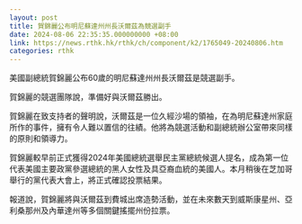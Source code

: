 ```yaml
---
layout: post
title: 賀錦麗公布明尼蘇達州州長沃爾茲為競選副手
date: 2024-08-06 22:35:35.000000000 +08:00
link: https://news.rthk.hk/rthk/ch/component/k2/1765049-20240806.htm
categories: rthk
---
```


美國副總統賀錦麗公布60歲的明尼蘇達州州長沃爾茲是競選副手。

賀錦麗的競選團隊說，準備好與沃爾茲勝出。

賀錦麗在致支持者的聲明說，沃爾茲是一位久經沙場的領袖，在為明尼蘇達州家庭所作的事件，擁有令人難以置信的往績。他將為競選活動和副總統辦公室帶來同樣的原則和領導力。

賀錦麗較早前正式獲得2024年美國總統選舉民主黨總統候選人提名，成為第一位代表美國主要政黨參選總統的黑人女性及具亞裔血統的美國人。本月稍後在芝加哥舉行的黨代表大會上，將正式確認投票結果。

報道說，賀錦麗將與沃爾茲到費城出席造勢活動，並在未來數天到威斯康星州、亞利桑那州及內華達州等多個關鍵搖擺州份拉票。
